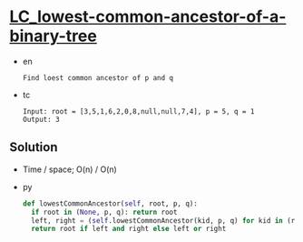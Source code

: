 # [LC_lowest-common-ancestor-of-a-binary-tree](https://leetcode.com/problems/lowest-common-ancestor-of-a-binary-tree)

* en

  ```en
  Find loest common ancestor of p and q
  ```

* tc

  ```tc
  Input: root = [3,5,1,6,2,0,8,null,null,7,4], p = 5, q = 1
  Output: 3
  ```

## Solution

* Time / space; O(n) / O(n)

* py

  ```py
  def lowestCommonAncestor(self, root, p, q):
    if root in (None, p, q): return root
    left, right = (self.lowestCommonAncestor(kid, p, q) for kid in (root.left, root.right))
    return root if left and right else left or right
  ```
